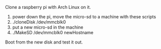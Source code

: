 
Clone a raspberry pi with Arch Linux on it.

1. power down the pi, move the micro-sd to a machine with these scripts
2. ./cloneDisk /dev/mmcblk0
3. put a new micro-sd in the machine
4. ./MakeSD /dev/mmcblk0 newHostname

Boot from the new disk and test it out.

